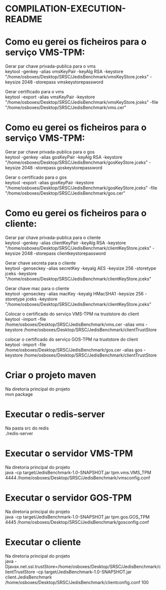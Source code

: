 # COMPILATION-EXECUTION-README


# Como eu gerei os ficheiros para o serviço VMS-TPM:

Gerar par chave privada-publica para o vms  
keytool -genkey -alias vmsKeyPair -keyAlg RSA -keystore "/home/osboxes/Desktop/SRSC/JedisBenchmark/vmsKeyStore.jceks" -keysize 2048 -storepass vmskeystorepassword

Gerar certificado para o vms  
keytool -export -alias vmsKeyPair -keystore "/home/osboxes/Desktop/SRSC/JedisBenchmark/vmsKeyStore.jceks" -file "/home/osboxes/Desktop/SRSC/JedisBenchmark/vms.cer"


# Como eu gerei os ficheiros para o serviço VMS-TPM:

Gerar par chave privada-publica para o gos  
keytool -genkey -alias gosKeyPair -keyAlg RSA -keystore "/home/osboxes/Desktop/SRSC/JedisBenchmark/gosKeyStore.jceks" -keysize 2048 -storepass goskeystorepassword

Gerar o certificado para o gos  
keytool -export -alias gosKeyPair -keystore "/home/osboxes/Desktop/SRSC/JedisBenchmark/gosKeyStore.jceks" -file "/home/osboxes/Desktop/SRSC/JedisBenchmark/gos.cer"


# Como eu gerei os ficheiros para o cliente:

Gerar par chave privada-publica para o cliente  
keytool -genkey -alias clientKeyPair -keyAlg RSA -keystore "/home/osboxes/Desktop/SRSC/JedisBenchmark/clientKeyStore.jceks" -keysize 2048 -storepass clientkeystorepassword

Gerar chave secreta para o cliente  
keytool -genseckey -alias secretKey -keyalg AES -keysize 256 -storetype jceks -keystore "/home/osboxes/Desktop/SRSC/JedisBenchmark/clientKeyStore.jceks"

Gerar chave mac para o cliente  
keytool -genseckey -alias macKey -keyalg HMacSHA1 -keysize 256 -storetype jceks -keystore "/home/osboxes/Desktop/SRSC/JedisBenchmark/clientKeyStore.jceks"

Colocar o certificado do serviço VMS-TPM na truststore do client  
keytool -import -file /home/osboxes/Desktop/SRSC/JedisBenchmark/vms.cer -alias vms -keystore /home/osboxes/Desktop/SRSC/JedisBenchmark/clientTrustStore

colocar o certificado do serviço GOS-TPM na truststore do client  
keytool -import -file /home/osboxes/Desktop/SRSC/JedisBenchmark/gos.cer -alias gos -keystore /home/osboxes/Desktop/SRSC/JedisBenchmark/clientTrustStore


# Criar o projeto maven

Na diretoria principal do projeto  
mvn package

# Executar o redis-server

Na pasta src do redis  
./redis-server

# Executar o servidor VMS-TPM

Na diretoria principal do projeto  
java -cp target/JedisBenchmark-1.0-SNAPSHOT.jar tpm.vms.VMS_TPM 4444 /home/osboxes/Desktop/SRSC/JedisBenchmark/vmsconfig.conf

# Executar o servidor GOS-TPM

Na diretoria principal do projeto  
java -cp target/JedisBenchmark-1.0-SNAPSHOT.jar tpm.gos.GOS_TPM 4445 /home/osboxes/Desktop/SRSC/JedisBenchmark/gosconfig.conf

# Executar o cliente

Na diretoria principal do projeto  
java -Djavax.net.ssl.trustStore=/home/osboxes/Desktop/SRSC/JedisBenchmark/clientTrustStore -cp target/JedisBenchmark-1.0-SNAPSHOT.jar client.JedisBenchmark /home/osboxes/Desktop/SRSC/JedisBenchmark/clientconfig.conf 100

